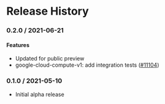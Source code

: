 # Release History

### 0.2.0 / 2021-06-21

#### Features

* Updated for public preview
* google-cloud-compute-v1: add integration tests ([#11104](https://www.github.com/googleapis/google-cloud-ruby/issues/11104))

### 0.1.0 / 2021-05-10

* Initial alpha release
